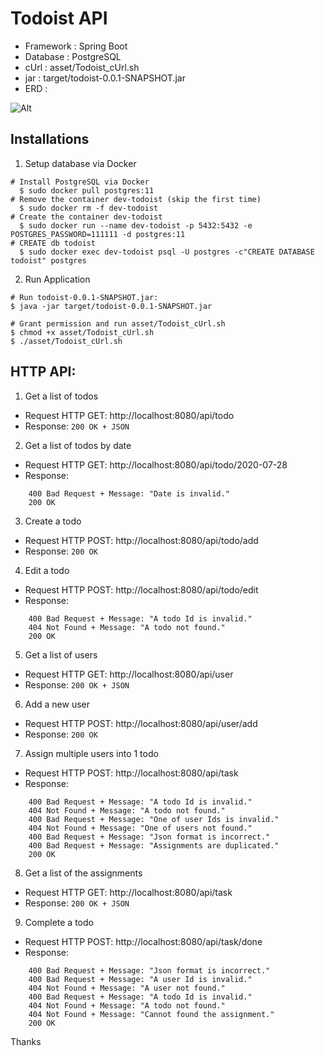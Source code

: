 # Todoist API

* Framework : Spring Boot
* Database  : PostgreSQL
* cUrl      : asset/Todoist_cUrl.sh
* jar       : target/todoist-0.0.1-SNAPSHOT.jar
* ERD       :

![Alt](https://github.com/minh-tech/todoist/blob/master/asset/Todolist_ERD.jpg "Title")

## Installations
1. Setup database via Docker
~~~~
# Install PostgreSQL via Docker
  $ sudo docker pull postgres:11
# Remove the container dev-todoist (skip the first time)
  $ sudo docker rm -f dev-todoist
# Create the container dev-todoist
  $ sudo docker run --name dev-todoist -p 5432:5432 -e POSTGRES_PASSWORD=111111 -d postgres:11
# CREATE db todoist
  $ sudo docker exec dev-todoist psql -U postgres -c"CREATE DATABASE todoist" postgres
~~~~
2. Run Application
~~~~
# Run todoist-0.0.1-SNAPSHOT.jar:
$ java -jar target/todoist-0.0.1-SNAPSHOT.jar 

# Grant permission and run asset/Todoist_cUrl.sh
$ chmod +x asset/Todoist_cUrl.sh
$ ./asset/Todoist_cUrl.sh 
~~~~

## HTTP API:
1. Get a list of todos
- Request HTTP GET: http://localhost:8080/api/todo
- Response: `200 OK + JSON`

2. Get a list of todos by date
- Request HTTP GET: http://localhost:8080/api/todo/2020-07-28
- Response:
~~~~
    400 Bad Request + Message: "Date is invalid."
    200 OK
~~~~
3. Create a todo
- Request HTTP POST: http://localhost:8080/api/todo/add
- Response: `200 OK`

4. Edit a todo
- Request HTTP POST: http://localhost:8080/api/todo/edit
- Response:
~~~~
    400 Bad Request + Message: "A todo Id is invalid."
    404 Not Found + Message: "A todo not found."
    200 OK
~~~~
5. Get a list of users
- Request HTTP GET: http://localhost:8080/api/user
- Response: `200 OK + JSON`

6. Add a new user
- Request HTTP POST: http://localhost:8080/api/user/add
- Response: `200 OK`

7. Assign multiple users into 1 todo
- Request HTTP POST: http://localhost:8080/api/task
- Response:
~~~~
    400 Bad Request + Message: "A todo Id is invalid."
    404 Not Found + Message: "A todo not found."
    400 Bad Request + Message: "One of user Ids is invalid."
    404 Not Found + Message: "One of users not found."
    400 Bad Request + Message: "Json format is incorrect."
    400 Bad Request + Message: "Assignments are duplicated."
    200 OK
~~~~
8. Get a list of the assignments
- Request HTTP GET: http://localhost:8080/api/task
- Response: `200 OK + JSON`

9. Complete a todo
- Request HTTP POST: http://localhost:8080/api/task/done
- Response:
~~~~
    400 Bad Request + Message: "Json format is incorrect."
    400 Bad Request + Message: "A user Id is invalid."
    404 Not Found + Message: "A user not found."
    400 Bad Request + Message: "A todo Id is invalid."
    404 Not Found + Message: "A todo not found."
    404 Not Found + Message: "Cannot found the assignment."
    200 OK
~~~~

Thanks
